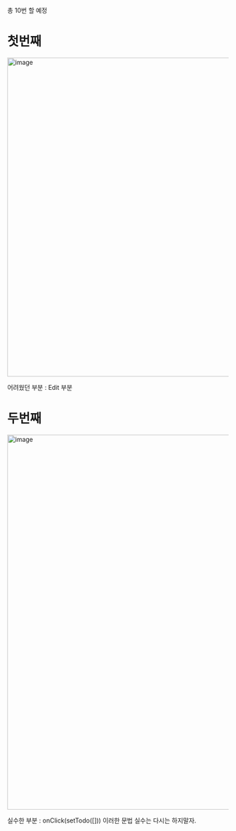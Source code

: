 총 10번 할 예정

<h1>첫번째</h1>
<img width="724" alt="image" src="https://github.com/leechi/todo-timeattack/assets/100564742/dbdfd056-00f6-415d-937e-afc8633851a9">

어려웠던 부분 : Edit 부분

<h1>두번째</h1>
<img width="851" alt="image" src="https://github.com/leechi/todo-timeattack/assets/100564742/679f8c39-356e-427d-9603-e76ec558e044">

실수한 부분 : onClick(setTodo([])) 
이러한 문법 실수는 다시는 하지말자.
